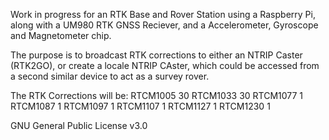 Work in progress for an RTK Base and Rover Station using a Raspberry Pi, along with a UM980 RTK GNSS Reciever, and a Accelerometer, Gyroscope and Magnetometer chip.

The purpose is to broadcast RTK corrections to either an NTRIP Caster (RTK2GO), or create a locale NTRIP CAster, which could be accessed from a second similar device to act as a survey rover.

The RTK Corrections will be:
RTCM1005 30
RTCM1033 30
RTCM1077 1
RTCM1087 1
RTCM1097 1
RTCM1107 1
RTCM1127 1
RTCM1230 1

GNU General Public License v3.0
